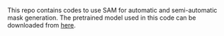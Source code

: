 This repo contains codes to use SAM for automatic and semi-automatic mask generation. The pretrained model used in this code can be downloaded from [here](https://drive.google.com/file/d/1aAgfYAh9hTECz8w5clWfU2mwQOkUlJrn/view?usp=sharing).